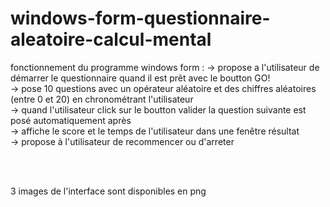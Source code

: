 # windows-form-questionnaire-aleatoire-calcul-mental

fonctionnement du programme windows form :
-> propose a l'utilisateur de démarrer le questionnaire quand il est prêt avec le boutton GO! <br>
-> pose 10 questions avec un opérateur aléatoire et des chiffres aléatoires (entre 0 et 20) en chronométrant l'utilisateur <br>
-> quand l'utilisateur click sur le boutton valider la question suivante est posé automatiquement après <br>
-> affiche le score et le temps de l'utilisateur dans une fenêtre résultat <br>
-> propose à l'utilisateur de recommencer ou d'arreter <br>

<br><br>

3 images de l'interface sont disponibles en png
